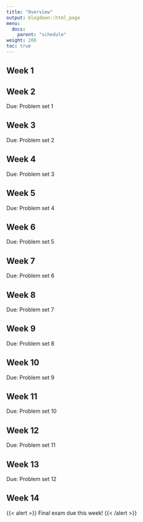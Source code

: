 ```yaml
---
title: "Overview"
output: blogdown::html_page
menu:
  docs:
    parent: "schedule"
weight: 200
toc: true
---
```


## Week 1

## Week 2

Due: Problem set 1

## Week 3

Due: Problem set 2

## Week 4

Due: Problem set 3

## Week 5

Due: Problem set 4

## Week 6

Due: Problem set 5

## Week 7

Due: Problem set 6

## Week 8

Due: Problem set 7

## Week 9

Due: Problem set 8

## Week 10

Due: Problem set 9

## Week 11

Due: Problem set 10

## Week 12

Due: Problem set 11

## Week 13

Due: Problem set 12

## Week 14

{{< alert >}}
Final exam due this week!
{{< /alert >}}

